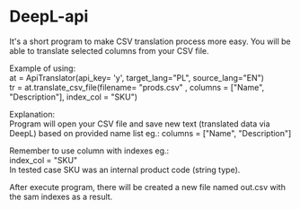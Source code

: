 # DeepL-api  
It's a short program to make CSV translation process more easy. You will be able to translate selected columns from your CSV file.     
  
  
Example of using:   
at = ApiTranslator(api_key= 'y', target_lang="PL", source_lang="EN")  
tr = at.translate_csv_file(filename= "prods.csv" , columns = ["Name", "Description"], index_col = "SKU")
  
  
Explanation:  
Program will open your CSV file and save new text (translated data via DeepL) based on provided name list eg.:
columns = ["Name", "Description"]  
  
Remember to use column with indexes eg.:  
index_col = "SKU"  
In tested case SKU was an internal product code (string type).  
  
After execute program, there will be created a new file named out.csv with the sam indexes as a result.  





